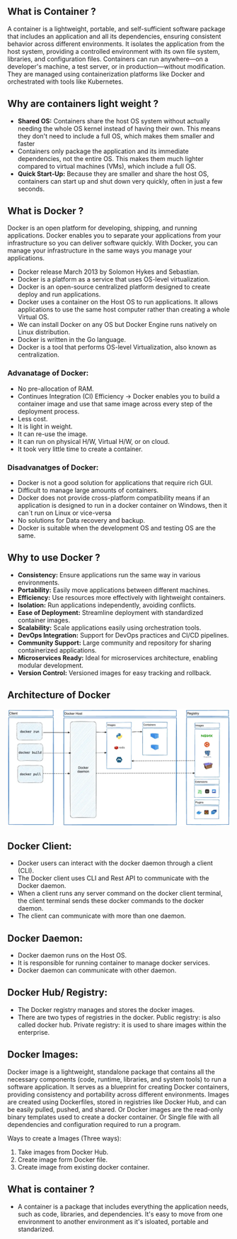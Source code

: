 ## What is Container ?

A container is a lightweight, portable, and self-sufficient software package that includes an application and all its dependencies, ensuring consistent behavior across different environments. It isolates the application from the host system, providing a controlled environment with its own file system, libraries, and configuration files. Containers can run anywhere—on a developer's machine, a test server, or in production—without modification. They are managed using containerization platforms like Docker and orchestrated with tools like Kubernetes.

## Why are containers light weight ?

- **Shared OS:** Containers share the host OS system without actually needing the whole OS kernel instead of having their own. This means they don't need to include a full OS, which makes them smaller and faster
- Containers only package the application and its immediate dependencies, not the entire OS. This makes them much lighter compared to virtual machines (VMs), which include a full OS.
- **Quick Start-Up:** Because they are smaller and share the host OS, containers can start up and shut down very quickly, often in just a few seconds.

## What is Docker ?

Docker is an open platform for developing, shipping, and running applications. Docker enables you to
separate your applications from your infrastructure so you can deliver software quickly. With Docker,
you can manage your infrastructure in the same ways you manage your applications.

- Docker release March 2013 by Solomon Hykes and Sebastian.
- Docker is a platform as a service that uses OS-level virtualization.
- Docker is an open-source centralized platform designed to create deploy and run applications.
- Docker uses a container on the Host OS to run applications. It allows applications to use the same host computer rather than creating a whole Virtual OS.
- We can install Docker on any OS but Docker Engine runs natively on Linux distribution.
- Docker is written in the Go language.
- Docker is a tool that performs OS-level Virtualization, also known as centralization.

### Advanatage of Docker:

- No pre-allocation of RAM.
- Continues Integration (CI) Efficiency -> Docker enables you to build a container image and
  use that same image across every step of the deployment process.
- Less cost.
- It is light in weight.
- It can re-use the image.
- It can run on physical H/W, Virtual H/W, or on cloud.
- It took very little time to create a container.

### Disadvanatges of Docker:

- Docker is not a good solution for applications that require rich GUI.
- Difficult to manage large amounts of containers.
- Docker does not provide cross-platform compatibility means if an application is designed to
  run in a docker container on Windows, then it can`t run on Linux or vice-versa
- No solutions for Data recovery and backup.
- Docker is suitable when the development OS and testing OS are the same.

## Why to use Docker ?

- **Consistency:** Ensure applications run the same way in various environments.
- **Portability:** Easily move applications between different machines.
- **Efficiency:** Use resources more effectively with lightweight containers.
- **Isolation:** Run applications independently, avoiding conflicts.
- **Ease of Deployment:** Streamline deployment with standardized container images.
- **Scalability:** Scale applications easily using orchestration tools.
- **DevOps Integration:** Support for DevOps practices and CI/CD pipelines.
- **Community Support:** Large community and repository for sharing containerized
  applications.
- **Microservices Ready:** Ideal for microservices architecture, enabling modular
  development.
- **Version Control:** Versioned images for easy tracking and rollback.

## Architecture of Docker

![](./image.png)

## Docker Client:

- Docker users can interact with the docker daemon through a client (CLI).
- The Docker client uses CLI and Rest API to communicate with the Docker daemon.
- When a client runs any server command on the docker client terminal, the client terminal
  sends these docker commands to the docker daemon.
- The client can communicate with more than one daemon.

## Docker Daemon:

- Docker daemon runs on the Host OS.
- It is responsible for running container to manage docker services.
- Docker daemon can communicate with other daemon.

## Docker Hub/ Registry:

- The Docker registry manages and stores the docker images.
- There are two types of registries in the docker.
  Public registry: is also called docker hub.
  Private registry: it is used to share images within the enterprise.

## Docker Images:

Docker image is a lightweight, standalone package that contains all the necessary components (code,
runtime, libraries, and system tools) to run a software application. It serves as a blueprint for creating
Docker containers, providing consistency and portability across different environments. Images are
created using Dockerfiles, stored in registries like Docker Hub, and can be easily pulled, pushed, and
shared.
Or
Docker images are the read-only binary templates used to create a docker container.
Or
Single file with all dependencies and configuration required to run a program.

Ways to create a Images (Three ways):

1. Take images from Docker Hub.
2. Create image form Docker file.
3. Create image from existing docker container.

## What is container ?

- A container is a package that includes everything the application needs, such as code, libraries, and dependencies. It's easy to move from one environment to another environment as it's isloated, portable and standarized.
